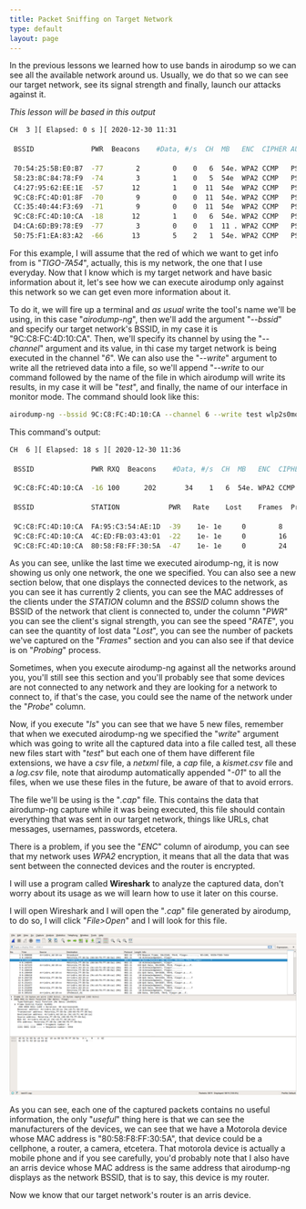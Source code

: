 ```yaml
---
title: Packet Sniffing on Target Network
type: default
layout: page
---
```


In the previous lessons we learned how to use bands in airodump so we can see
all the available network around us. Usually, we do that so we can see our
target network, see its signal strength and finally, launch our attacks against
it.

_This lesson will be based in this output_

```bash
CH  3 ][ Elapsed: 0 s ][ 2020-12-30 11:31                                         
                                                                                                  
 BSSID              PWR  Beacons    #Data, #/s  CH  MB   ENC  CIPHER AUTH ESSID
                                                                                                  
 70:54:25:5B:E0:B7  -77        2        0    0   6  54e. WPA2 CCMP   PSK  ARBOLEDA                
 58:23:8C:84:78:F9  -74        3        1    0   5  54e  WPA2 CCMP   PSK  UNE_19D2                
 C4:27:95:62:EE:1E  -57       12        1    0  11  54e  WPA2 CCMP   PSK  HOME-EE1E               
 9C:C8:FC:4D:01:8F  -70        9        0    0  11  54e. WPA2 CCMP   PSK  FamiliaH                 
 CC:35:40:44:F3:69  -71        9        0    0  11  54e  WPA2 CCMP   PSK  Ismael y emi            
 9C:C8:FC:4D:10:CA  -18       12        1    0   6  54e. WPA2 CCMP   PSK  TIGO-7A54                
 D4:CA:6D:B9:78:E9  -77        3        0    0   1  11 . WPA2 CCMP   PSK  Verito                   
 50:75:F1:EA:83:A2  -66       13        5    2   1  54e. WPA2 CCMP   PSK  PEDROJUAN                
```

For this example, I will assume that the red of which we want to get info from
is "_TIGO-7A54_", actually, this is my network, the one that I use everyday. Now
that I know which is my target network and have basic information about it,
let's see how we can execute airodump only against this network so we can get
even more information about it.

To do it, we will fire up a terminal and _as usual_ write the tool's name we'll
be using, in this case "_airodump-ng_", then we'll add the argument "_--bssid_"
and specify our target network's BSSID, in my case it is "9C:C8:FC:4D:10:CA".
Then, we'll specify its channel by using the "_--channel_" argument and its
value, in thi case my target network is being executed in the channel "_6_". We
can also use the "_--write_" argument to write all the retrieved data into a
file, so we'll append "_--write_ to our command followed by the name of the file
in which airodump will write its results, in my case it will be "_test_", and
finally, the name of our interface in monitor mode. The command should look like
this:

```bash
airodump-ng --bssid 9C:C8:FC:4D:10:CA --channel 6 --write test wlp2s0mon
```

This command's output:

```bash
CH  6 ][ Elapsed: 18 s ][ 2020-12-30 11:36                                         
                                                                                                  
 BSSID              PWR RXQ  Beacons    #Data, #/s  CH  MB   ENC  CIPHER AUTH ESSID
                                                                                                  
 9C:C8:FC:4D:10:CA  -16 100      202       34    1   6  54e. WPA2 CCMP   PSK  TIGO-7A54           
                                                                                                  
 BSSID              STATION            PWR   Rate    Lost    Frames  Probe                        
                                                                                                  
 9C:C8:FC:4D:10:CA  FA:95:C3:54:AE:1D  -39    1e- 1e     0        8
 9C:C8:FC:4D:10:CA  4C:ED:FB:03:43:01  -22    1e- 1e     0        16
 9C:C8:FC:4D:10:CA  80:58:F8:FF:30:5A  -47    1e- 1e     0        24
```

As you can see, unlike the last time we executed airodump-ng, it is now showing
us only one network, the one we specified. You can also see a new section below,
that one displays the connected devices to the network, as you can see it has
currently 2 clients, you can see the MAC addresses of the clients under the
_STATION_ column and the _BSSID_ column shows the BSSID of the network that
client is connected to, under the column "_PWR_" you can see the client's signal
strength, you can see the speed "_RATE_", you can see the quantity of lost data
"_Lost_", you can see the number of packets we've captured on the "_Frames_"
section and you can also see if that device is on "_Probing_" process.

Sometimes, when you execute airodump-ng against all the networks around you,
you'll still see this section and you'll probably see that some devices are not
connected to any network and they are looking for a network to connect to, if
that's the case, you could see the name of the network under the "_Probe_"
column.

Now, if you execute "_ls_" you can see that we have 5 new files, remember that
when we executed airodump-ng we specified the "_write_" argument which was going
to write all the captured data into a file called test, all these new files
start with "_test_" but each one of them have different file extensions, we have
a _csv_ file, a _netxml_ file, a _cap_ file, a _kismet.csv_ file and a _log.csv_
file, note that airodump automatically appended "_-01_" to all the files, when
we use these files in the future, be aware of that to avoid errors.

The file we'll be using is the "_.cap_" file. This contains the data that
airodump-ng capture while it was being executed, this file should contain
everything that was sent in our target network, things like URLs, chat messages,
usernames, passwords, etcetera.

There is a problem, if you see the "_ENC_" column of airodump, you can see that
my network uses _WPA2_ encryption, it means that all the data that was sent
between the connected devices and the router is encrypted.

I will use a program called **Wireshark** to analyze the captured data, don't
worry about its usage as we will learn how to use it later on this course.

I will open Wireshark and I will open the "_.cap_" file generated by airodump,
to do so, I will click "_File>Open_" and I will look for this file.

![](/assets/img/hacking/wireshark_01.png)

As you can see, each one of the captured packets contains no useful information,
the only "_useful_" thing here is that we can see the manufacturers of the
devices, we can see that we have a Motorola device whose MAC address is
"80:58:F8:FF:30:5A", that device could be a cellphone, a router, a camera,
etcetera. That motorola device is actually a mobile phone and if you see
carefully, you'd probably note that I also have an arris device whose MAC
address is the same address that airodump-ng displays as the network BSSID, that
is to say, this device is my router.

Now we know that our target network's router is an arris device.
